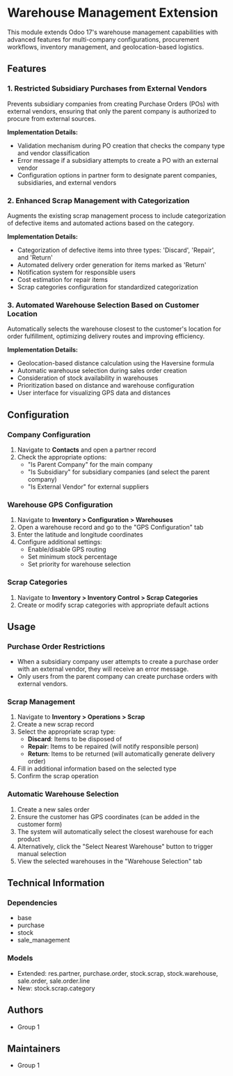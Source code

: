 # Warehouse Management Extension

This module extends Odoo 17's warehouse management capabilities with advanced features for multi-company configurations, procurement workflows, inventory management, and geolocation-based logistics.

## Features

### 1. Restricted Subsidiary Purchases from External Vendors

Prevents subsidiary companies from creating Purchase Orders (POs) with external vendors, ensuring that only the parent company is authorized to procure from external sources.

**Implementation Details:**
- Validation mechanism during PO creation that checks the company type and vendor classification
- Error message if a subsidiary attempts to create a PO with an external vendor
- Configuration options in partner form to designate parent companies, subsidiaries, and external vendors

### 2. Enhanced Scrap Management with Categorization

Augments the existing scrap management process to include categorization of defective items and automated actions based on the category.

**Implementation Details:**
- Categorization of defective items into three types: 'Discard', 'Repair', and 'Return'
- Automated delivery order generation for items marked as 'Return'
- Notification system for responsible users
- Cost estimation for repair items
- Scrap categories configuration for standardized categorization

### 3. Automated Warehouse Selection Based on Customer Location

Automatically selects the warehouse closest to the customer's location for order fulfillment, optimizing delivery routes and improving efficiency.

**Implementation Details:**
- Geolocation-based distance calculation using the Haversine formula
- Automatic warehouse selection during sales order creation
- Consideration of stock availability in warehouses
- Prioritization based on distance and warehouse configuration
- User interface for visualizing GPS data and distances

## Configuration

### Company Configuration
1. Navigate to **Contacts** and open a partner record
2. Check the appropriate options:
   - "Is Parent Company" for the main company
   - "Is Subsidiary" for subsidiary companies (and select the parent company)
   - "Is External Vendor" for external suppliers

### Warehouse GPS Configuration
1. Navigate to **Inventory > Configuration > Warehouses**
2. Open a warehouse record and go to the "GPS Configuration" tab
3. Enter the latitude and longitude coordinates
4. Configure additional settings:
   - Enable/disable GPS routing
   - Set minimum stock percentage
   - Set priority for warehouse selection

### Scrap Categories
1. Navigate to **Inventory > Inventory Control > Scrap Categories**
2. Create or modify scrap categories with appropriate default actions

## Usage

### Purchase Order Restrictions
- When a subsidiary company user attempts to create a purchase order with an external vendor, they will receive an error message.
- Only users from the parent company can create purchase orders with external vendors.

### Scrap Management
1. Navigate to **Inventory > Operations > Scrap**
2. Create a new scrap record
3. Select the appropriate scrap type:
   - **Discard**: Items to be disposed of
   - **Repair**: Items to be repaired (will notify responsible person)
   - **Return**: Items to be returned (will automatically generate delivery order)
4. Fill in additional information based on the selected type
5. Confirm the scrap operation

### Automatic Warehouse Selection
1. Create a new sales order
2. Ensure the customer has GPS coordinates (can be added in the customer form)
3. The system will automatically select the closest warehouse for each product
4. Alternatively, click the "Select Nearest Warehouse" button to trigger manual selection
5. View the selected warehouses in the "Warehouse Selection" tab

## Technical Information

### Dependencies
- base
- purchase
- stock
- sale_management

### Models
- Extended: res.partner, purchase.order, stock.scrap, stock.warehouse, sale.order, sale.order.line
- New: stock.scrap.category

## Authors
- Group 1

## Maintainers
- Group 1
